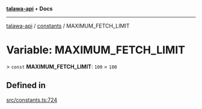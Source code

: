[**talawa-api**](../../README.md) • **Docs**

***

[talawa-api](../../modules.md) / [constants](../README.md) / MAXIMUM\_FETCH\_LIMIT

# Variable: MAXIMUM\_FETCH\_LIMIT

\> `const` **MAXIMUM\_FETCH\_LIMIT**: `100` = `100`

## Defined in

[src/constants.ts:724](https://github.com/PalisadoesFoundation/talawa-api/blob/f1c816bca43cc03a8c1bd303394e2550a50db017/src/constants.ts#L724)
